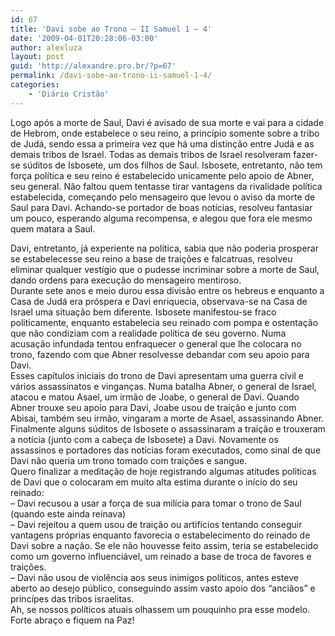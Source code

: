 ```yaml
---
id: 67
title: 'Davi sobe ao Trono – II Samuel 1 – 4'
date: '2009-04-01T20:28:06-03:00'
author: alexluza
layout: post
guid: 'http://alexandre.pro.br/?p=67'
permalink: /davi-sobe-ao-trono-ii-samuel-1-4/
categories:
    - 'Diário Cristão'
---
```


Logo após a morte de Saul, Davi é avisado de sua morte e vai para a cidade de Hebrom, onde estabelece o seu reino, a princípio somente sobre a tribo de Judá, sendo essa a primeira vez que há uma distinção entre Judá e as demais tribos de Israel. Todas as demais tribos de Israel resolveram fazer-se súditos de Isbosete, um dos filhos de Saul. Isbosete, entretanto, não tem força política e seu reino é estabelecido unicamente pelo apoio de Abner, seu general. Não faltou quem tentasse tirar vantagens da rivalidade política estabelecida, começando pelo mensageiro que levou o aviso da morte de Saul para Davi. Achando-se portador de boas notícias, resolveu fantasiar um pouco, esperando alguma recompensa, e alegou que fora ele mesmo quem matara a Saul.

<div>Davi, entretanto, já experiente na política, sabia que não poderia prosperar se estabelecesse seu reino a base de traições e falcatruas, resolveu eliminar qualquer vestígio que o pudesse incriminar sobre a morte de Saul, dando ordens para execução do mensageiro mentiroso.</div><div>Durante sete anos e meio durou essa divisão entre os hebreus e enquanto a Casa de Judá era próspera e Davi enriquecia, observava-se na Casa de Israel uma situação bem diferente. Isbosete manifestou-se fraco politicamente, enquanto estabelecia seu reinado com pompa e ostentação que não condiziam com a realidade política de seu governo. Numa acusação infundada tentou enfraquecer o general que lhe colocara no trono, fazendo com que Abner resolvesse debandar com seu apoio para Davi.</div><div>Esses capítulos iniciais do trono de Davi apresentam uma guerra cívil e vários assassinatos e vinganças. Numa batalha Abner, o general de Israel, atacou e matou Asael, um irmão de Joabe, o general de Davi. Quando Abner trouxe seu apoio para Davi, Joabe usou de traição e junto com Abisai, também seu irmão, vingaram a morte de Asael, assassinando Abner.</div><div>Finalmente alguns súditos de Isbosete o assassinaram a traição e trouxeram a notícia (junto com a cabeça de Isbosete) a Davi. Novamente os assassinos e portadores das notícias foram executados, como sinal de que Davi não queria um trono tomado com traições e sangue.</div><div>Quero finalizar a meditação de hoje registrando algumas atitudes politicas de Davi que o colocaram em muito alta estima durante o início do seu reinado:</div><div> – Davi recusou a usar a força de sua milícia para tomar o trono de Saul (quando este ainda reinava)</div><div> – Davi rejeitou a quem usou de traição ou artifícios tentando conseguir vantagens próprias enquanto favorecia o estabelecimento do reinado de Davi sobre a nação. Se ele não houvesse feito assim, teria se estabelecido como um governo influenciável, um reinado a base de troca de favores e traições.</div><div> – Davi não usou de violência aos seus inimigos políticos, antes esteve aberto ao desejo público, conseguindo assim vasto apoio dos “anciãos” e princípes das tribos israelitas.</div><div>Ah, se nossos políticos atuais olhassem um pouquinho pra esse modelo.</div><div>Forte abraço e fiquem na Paz!</div>